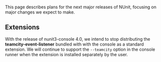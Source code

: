 This page describes plans for the next major releases of NUnit, focusing on major changes we expect to make.

## Extensions

With the release of nunit3-console 4.0, we intend to stop distributing the **teamcity-event-listener** bundled with with the console as a standard extension. We will continue to support the `--teamcity` option in the console runner when the extension is installed separately by the user.
